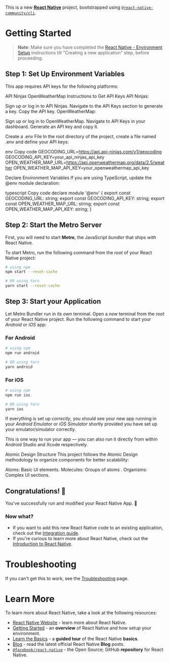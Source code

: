 This is a new [**React Native**](https://reactnative.dev) project, bootstrapped using [`@react-native-community/cli`](https://github.com/react-native-community/cli).

# Getting Started

> **Note**: Make sure you have completed the [React Native - Environment Setup](https://reactnative.dev/docs/environment-setup) instructions till "Creating a new application" step, before proceeding.

## Step 1: Set Up Environment Variables

This app requires API keys for the following platforms:

API Ninjas
OpenWeatherMap
Instructions to Get API Keys
API Ninjas:

Sign up or log in to API Ninjas.
Navigate to the API Keys section to generate a key.
Copy the API key.
OpenWeatherMap:

Sign up or log in to OpenWeatherMap.
Navigate to API Keys in your dashboard.
Generate an API key and copy it.

Create a .env File
In the root directory of the project, create a file named .env and define your API keys:

env
Copy code
GEOCODING_URL=https://api.api-ninjas.com/v1/geocoding
GEOCODING_API_KEY=your_api_ninjas_api_key
OPEN_WEATHER_MAP_URL=https://api.openweathermap.org/data/2.5/weather
OPEN_WEATHER_MAP_API_KEY=your_openweathermap_api_key

Declare Environment Variables
If you are using TypeScript, update the @env module declaration:

typescript
Copy code
declare module '@env' {
export const GEOCODING_URL: string;
export const GEOCODING_API_KEY: string;
export const OPEN_WEATHER_MAP_URL: string;
export const OPEN_WEATHER_MAP_API_KEY: string;
}

## Step 2: Start the Metro Server

First, you will need to start **Metro**, the JavaScript _bundler_ that ships _with_ React Native.

To start Metro, run the following command from the _root_ of your React Native project:

```bash
# using npm
npm start --reset-cache

# OR using Yarn
yarn start --reset-cache
```

## Step 3: Start your Application

Let Metro Bundler run in its _own_ terminal. Open a _new_ terminal from the _root_ of your React Native project. Run the following command to start your _Android_ or _iOS_ app:

### For Android

```bash
# using npm
npm run android

# OR using Yarn
yarn android
```

### For iOS

```bash
# using npm
npm run ios

# OR using Yarn
yarn ios
```

If everything is set up _correctly_, you should see your new app running in your _Android Emulator_ or _iOS Simulator_ shortly provided you have set up your emulator/simulator correctly.

This is one way to run your app — you can also run it directly from within Android Studio and Xcode respectively.

Atomic Design Structure
This project follows the Atomic Design methodology to organize components for better scalability:

Atoms: Basic UI elements.
Molecules: Groups of atoms .
Organisms: Complex UI sections.

## Congratulations! :tada:

You've successfully run and modified your React Native App. :partying_face:

### Now what?

- If you want to add this new React Native code to an existing application, check out the [Integration guide](https://reactnative.dev/docs/integration-with-existing-apps).
- If you're curious to learn more about React Native, check out the [Introduction to React Native](https://reactnative.dev/docs/getting-started).

# Troubleshooting

If you can't get this to work, see the [Troubleshooting](https://reactnative.dev/docs/troubleshooting) page.

# Learn More

To learn more about React Native, take a look at the following resources:

- [React Native Website](https://reactnative.dev) - learn more about React Native.
- [Getting Started](https://reactnative.dev/docs/environment-setup) - an **overview** of React Native and how setup your environment.
- [Learn the Basics](https://reactnative.dev/docs/getting-started) - a **guided tour** of the React Native **basics**.
- [Blog](https://reactnative.dev/blog) - read the latest official React Native **Blog** posts.
- [`@facebook/react-native`](https://github.com/facebook/react-native) - the Open Source; GitHub **repository** for React Native.
